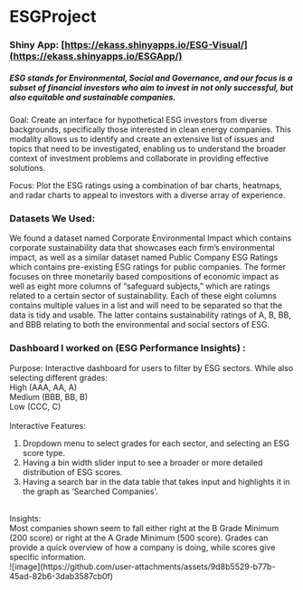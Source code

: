 # ESGProject 
### Shiny App: [https://ekass.shinyapps.io/ESG-Visual/](https://ekass.shinyapps.io/ESGApp/)
##### ESG stands for Environmental, Social and Governance, and our focus is a subset of financial investors who aim to invest in not only successful, but also equitable and sustainable companies.
Goal: Create an interface for hypothetical ESG investors from diverse backgrounds, specifically those interested in clean energy companies. This modality allows us to identify and create an extensive list of issues and topics that need to be investigated, enabling us to understand the broader context of investment problems and collaborate in providing effective solutions.

Focus: Plot the ESG ratings using a combination of bar charts, heatmaps, and radar charts to appeal to investors with a diverse array of experience. 
<br />
### Datasets We Used:
We found a dataset named Corporate Environmental Impact which contains corporate sustainability data that showcases each firm’s environmental impact, as well as a similar dataset named Public Company ESG Ratings which contains pre-existing ESG ratings for public companies. The former focuses on three monetarily based compositions of economic impact as well as eight more columns of “safeguard subjects,” which are ratings related to a certain sector of sustainability. Each of these eight columns contains multiple values in a list and will need to be separated so that the data is tidy and usable. The latter contains sustainability ratings of A, B, BB, and BBB relating to both the environmental and social sectors of ESG.
<br />
### Dashboard I worked on (ESG Performance Insights) :
Purpose: Interactive dashboard for users to filter by ESG sectors. While also selecting different grades:
<br />
High (AAA, AA, A)
<br />
Medium (BBB, BB, B)
<br />
Low (CCC, C)
<br />
<br />
Interactive Features:
<br />
1. Dropdown menu to select grades for each sector, and selecting an ESG score type.
2. Having a bin width slider input to see a broader or more detailed distribution of ESG scores.
3. Having a search bar in the data table that takes input and highlights it in the graph as ‘Searched Companies’. 
<br />
Insights:
<br />
Most companies shown seem to fall either right at the B Grade Minimum (200 score) or right at the A Grade Minimum (500 score). 
Grades can provide a quick overview of how a company is doing, while scores give specific information.
<br />
![image](https://github.com/user-attachments/assets/9d8b5529-b77b-45ad-82b6-3dab3587cb0f)


